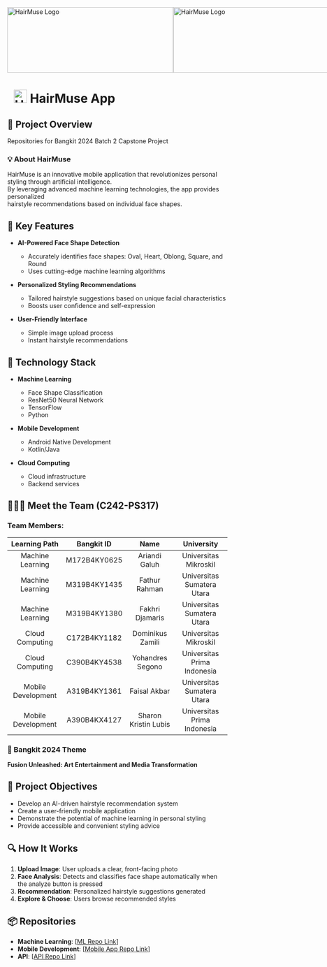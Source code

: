 <div style="display: flex; align-items: center;">
  <img src="asset2.jpg" alt="HairMuse Logo" width="380" height="150">
  <img src="msib-kampus-merdeka.png" alt="HairMuse Logo" width="380" height="150">
</div>

# <img src="Logo.png" alt="HairMuse Logo" width="30" height="30" style="margin-left: 15px;">  HairMuse App 

## 📝 Project Overview
Repositories for Bangkit 2024 Batch 2 Capstone Project

### 💡 About HairMuse

HairMuse is an innovative mobile application that revolutionizes personal styling through artificial intelligence.<br>By leveraging advanced machine learning technologies, the app provides personalized <br>hairstyle recommendations based on individual face shapes.

## 🚀 Key Features

- **AI-Powered Face Shape Detection**
  - Accurately identifies face shapes: Oval, Heart, Oblong, Square, and Round
  - Uses cutting-edge machine learning algorithms

- **Personalized Styling Recommendations**
  - Tailored hairstyle suggestions based on unique facial characteristics
  - Boosts user confidence and self-expression

- **User-Friendly Interface**
  - Simple image upload process
  - Instant hairstyle recommendations

## 🤖 Technology Stack

- **Machine Learning**
  - Face Shape Classification
  - ResNet50 Neural Network
  - TensorFlow
  - Python

- **Mobile Development**
  - Android Native Development
  - Kotlin/Java

- **Cloud Computing**
  - Cloud infrastructure
  - Backend services

## 🧑‍🤝‍🧑 Meet the Team (C242-PS317)

### Team Members:
<div style="align: center; font-size: small;">
  
| Learning Path | Bangkit ID | Name | University |
|:-------------:|:----------:|:-----:|:-----------:|
| Machine Learning | M172B4KY0625 | Ariandi Galuh | Universitas Mikroskil |
| Machine Learning | M319B4KY1435 | Fathur Rahman | Universitas Sumatera Utara |
| Machine Learning | M319B4KY1380 | Fakhri Djamaris | Universitas Sumatera Utara |
| Cloud Computing | C172B4KY1182 | Dominikus Zamili | Universitas Mikroskil |
| Cloud Computing | C390B4KY4538 | Yohandres Segono | Universitas Prima Indonesia |
| Mobile Development | A319B4KY1361 | Faisal Akbar | Universitas Sumatera Utara |
| Mobile Development | A390B4KX4127 | Sharon Kristin Lubis | Universitas Prima Indonesia |
</div>

### 🌈 Bangkit 2024 Theme
**Fusion Unleashed: Art Entertainment and Media Transformation**

## 🎯 Project Objectives

- Develop an AI-driven hairstyle recommendation system
- Create a user-friendly mobile application
- Demonstrate the potential of machine learning in personal styling
- Provide accessible and convenient styling advice

## 🔍 How It Works

1. **Upload Image**: User uploads a clear, front-facing photo
2. **Face Analysis**: Detects and classifies face shape automatically when the analyze button is pressed
3. **Recommendation**: Personalized hairstyle suggestions generated
4. **Explore & Choose**: Users browse recommended styles

## 📦 Repositories

- **Machine Learning**: [[ML Repo Link](https://github.com/HairMuseApp/HairMuseApp-ML)]
- **Mobile Development**: [[Mobile App Repo Link](https://github.com/HairMuseApp/HairMuse-MD)]
- **API**: [[API Repo Link](https://github.com/HairMuseApp/HairMuse-API)]

